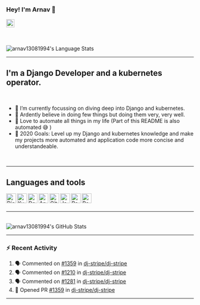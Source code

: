 ### Hey! I'm Arnav  👋

<!-- [<img align="left" alt="" width="22px" src="" />][website] -->
[<img alt="arnav13081994 | LinkedIn" width="22px" src="https://cdn.jsdelivr.net/npm/simple-icons@v3/icons/linkedin.svg" />][linkedin]


<br />
<br />
<img alt="arnav13081994's Language Stats" src="https://github-readme-stats.vercel.app/api/top-langs/?username=arnav13081994&layout=compact&theme=dracula" />
<br />


<!-- 
     ___________
   /  HEY HEY HEY  \
   \     👋👋👋   /
     -----------
       \   ^___^
        \  (O O)\_________
           (___)\         )\/\
                ||------w |
                ||       ||

-->

<!-- [![Website](https://img.shields.io/website?label=arnav13081994.com&style=for-the-badge&url=https%3A%2F%2Farnav13081994.com)](https://arnav13081994.com) -->

---

## I'm a Django Developer and a kubernetes operator.
<br />

- 🌱 I’m currently focussing on diving deep into Django and kubernetes.
- 🔭 Ardently believe in doing few things but doing them very, very well.
- 🤖 Love to automate all things in my life (Part of this README is also automated 😅 )
- 🥅 2020 Goals: Level up my Django and kubernetes knowledge and make my projects more automated and application code more concise and understandeable.

<br />

---

## Languages and tools

<img align="left" alt="Django" width="26px" src="https://gitcdn.link/repo/github/explore/master/topics/django/django.png" />
<img align="left" alt="Kubernetes" width="26px" src="https://gitcdn.link/repo/github/explore/master/topics/kubernetes/kubernetes.png" />
<img align="left" alt="Docker Swarm" width="26px" src="https://gitcdn.link/repo/github/explore/master/topics/docker/docker.png" />
<img align="left" alt="Ansible" width="26px" src="https://gitcdn.link/repo/github/explore/master/topics/ansible/ansible.png" />
<img align="left" alt="Github Actions" width="26px" src="https://gitcdn.link/repo/github/explore/master/topics/actions/actions.png" />
<img align="left" alt="JavaScript" width="26px" src="https://gitcdn.link/repo/github/explore/master/topics/javascript/javascript.png" />
<img align="left" alt="Redis" width="26px" src="https://gitcdn.link/repo/github/explore/master/topics/redis/redis.png" />
<img align="left" alt="PostgreSQL" width="26px" src="https://gitcdn.link/repo/github/explore/master/topics/postgresql/postgresql.png" />

<br />
<br />

---

<br />

<img alt="arnav13081994's GitHub Stats" src="https://github-readme-stats.vercel.app/api?username=arnav13081994&show_icons=true&hide_border=true&count_private=true&theme=radical" />


---

### :zap: Recent Activity


<!--START_SECTION:activity-->
1. 🗣 Commented on [#1359](https://github.com/dj-stripe/dj-stripe/issues/1359) in [dj-stripe/dj-stripe](https://github.com/dj-stripe/dj-stripe)
2. 🗣 Commented on [#1210](https://github.com/dj-stripe/dj-stripe/issues/1210) in [dj-stripe/dj-stripe](https://github.com/dj-stripe/dj-stripe)
3. 🗣 Commented on [#1281](https://github.com/dj-stripe/dj-stripe/issues/1281) in [dj-stripe/dj-stripe](https://github.com/dj-stripe/dj-stripe)
4. 💪 Opened PR [#1359](https://github.com/dj-stripe/dj-stripe/pull/1359) in [dj-stripe/dj-stripe](https://github.com/dj-stripe/dj-stripe)
<!--END_SECTION:activity-->

---

<!-- [website]: https://arnav13081994.com -->
[linkedin]: https://www.linkedin.com/in/arnav-choudhury-88142a109/
<!-- [webdevplaylist]: https://www.youtube.com/playlist?list=PLkwxH9e_vrAJ0WbEsFA9W3I1W-g_BTsbt -->
[jsplaylist]: https://www.youtube.com/playlist?list=PLkwxH9e_vrALRJKu7wfXby3MKeflhTu6B
